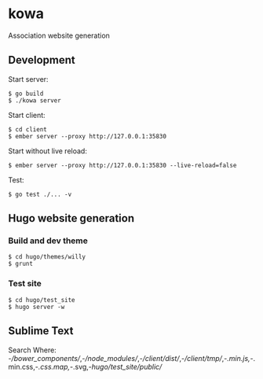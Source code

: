 kowa
====

Association website generation


## Development

Start server:

    $ go build
    $ ./kowa server

Start client:

    $ cd client
    $ ember server --proxy http://127.0.0.1:35830

Start without live reload:

    $ ember server --proxy http://127.0.0.1:35830 --live-reload=false

Test:

    $ go test ./... -v


## Hugo website generation

### Build and dev theme

    $ cd hugo/themes/willy
    $ grunt

### Test site

    $ cd hugo/test_site
    $ hugo server -w

## Sublime Text

Search Where: -*/bower_components/*,-*/node_modules/*,-*/client/dist/*,-*/client/tmp/*,-*.min.js,-*.min.css,-*.css.map,-*.svg,-*hugo/test_site/public/*
